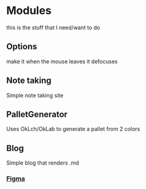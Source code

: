 # Modules

this is the stuff that I need/want to do

## Options

make it when the mouse leaves it defocuses

## Note taking

Simple note taking site

## PalletGenerator

Uses OkLch/OkLab to generate a pallet from 2 colors

## Blog

Simple blog that renders .md

### [Figma](https://www.figma.com/design/w7DuVtKnQgeCSQG4BnwQ5l/PIA?m=auto&t=DQtX4QqGc5aaxkpj-6)
